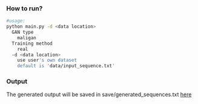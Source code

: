 ### How to run?

```bash 
#usage:
python main.py -d <data location>
  GAN type
    maligan 
  Training method
    real
  -d <data location>
    use user's own dataset
    default is 'data/input_sequence.txt'
```
### Output
The generated output will be saved in
save/generated_sequences.txt
[here](Texygen/save/amp_generated.txt)
